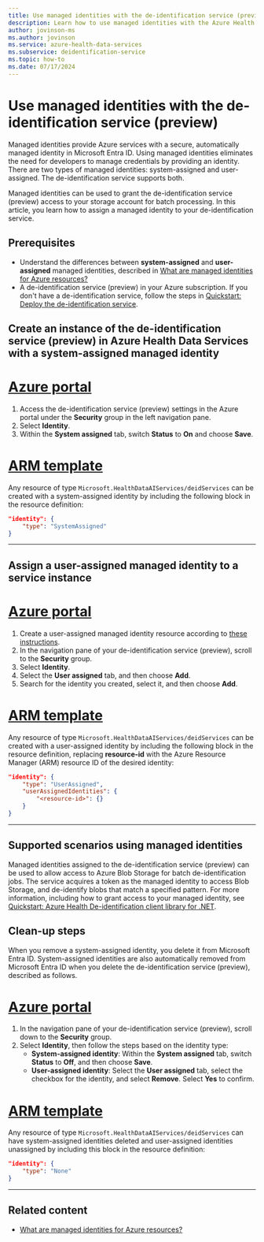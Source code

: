 ```yaml
---
title: Use managed identities with the de-identification service (preview) in Azure Health Data Services
description: Learn how to use managed identities with the Azure Health Data Services de-identification service (preview) using the Azure portal and ARM template.
author: jovinson-ms
ms.author: jovinson
ms.service: azure-health-data-services
ms.subservice: deidentification-service
ms.topic: how-to
ms.date: 07/17/2024
---
```


# Use managed identities with the de-identification service (preview)

Managed identities provide Azure services with a secure, automatically managed identity in Microsoft Entra ID. Using managed identities eliminates the need for developers to manage credentials by providing an identity. There are two types of managed identities: system-assigned and user-assigned. The de-identification service supports both.

Managed identities can be used to grant the de-identification service (preview) access to your storage account for batch processing. In this article, you learn how to assign a managed identity to your de-identification service.

## Prerequisites

- Understand the differences between **system-assigned** and **user-assigned** managed identities, described in [What are managed identities for Azure resources?](/entra/identity/managed-identities-azure-resources/overview)
- A de-identification service (preview) in your Azure subscription. If you don't have a de-identification service, follow the steps in [Quickstart: Deploy the de-identification service](quickstart.md).

## Create an instance of the de-identification service (preview) in Azure Health Data Services with a system-assigned managed identity

# [Azure portal](#tab/portal)

1. Access the de-identification service (preview) settings in the Azure portal under the **Security** group in the left navigation pane.
1. Select **Identity**.
1. Within the **System assigned** tab, switch **Status** to **On** and choose **Save**.

# [ARM template](#tab/azure-resource-manager)

Any resource of type ``Microsoft.HealthDataAIServices/deidServices`` can be created with a system-assigned identity by including the following block in 
the resource definition:

```json
"identity": {
    "type": "SystemAssigned"
}
```

---

## Assign a user-assigned managed identity to a service instance

# [Azure portal](#tab/portal)

1. Create a user-assigned managed identity resource according to [these instructions](/entra/identity/managed-identities-azure-resources/how-manage-user-assigned-managed-identities).
1. In the navigation pane of your de-identification service (preview), scroll to the **Security** group.
1. Select **Identity**.
1. Select the **User assigned** tab, and then choose **Add**.
1. Search for the identity you created, select it, and then choose **Add**.

# [ARM template](#tab/azure-resource-manager)

Any resource of type ``Microsoft.HealthDataAIServices/deidServices`` can be created with a user-assigned identity by including the following block in
the resource definition, replacing **resource-id** with the Azure Resource Manager (ARM) resource ID of the desired identity:

```json
"identity": {
    "type": "UserAssigned",
    "userAssignedIdentities": {
        "<resource-id>": {}
    }
}
```

---

## Supported scenarios using managed identities

Managed identities assigned to the de-identification service (preview) can be used to allow access to Azure Blob Storage for batch de-identification jobs. The service acquires a token as the managed identity to access Blob Storage, and de-identify blobs that match a specified pattern. For more information, including how to grant access to your managed identity, see [Quickstart: Azure Health De-identification client library for .NET](quickstart-sdk-net.md).

## Clean-up steps

When you remove a system-assigned identity, you delete it from Microsoft Entra ID. System-assigned identities are also automatically removed from Microsoft Entra ID
when you delete the de-identification service (preview), described as follows.

# [Azure portal](#tab/portal)

1. In the navigation pane of your de-identification service (preview), scroll down to the **Security** group.
1. Select **Identity**, then follow the steps based on the identity type:
   - **System-assigned identity**: Within the **System assigned** tab, switch **Status** to **Off**, and then choose **Save**.
   - **User-assigned identity**: Select the **User assigned** tab, select the checkbox for the identity, and select **Remove**. Select **Yes** to confirm.

# [ARM template](#tab/azure-resource-manager)

Any resource of type ``Microsoft.HealthDataAIServices/deidServices`` can have system-assigned identities deleted and user-assigned identities unassigned by 
including this block in the resource definition:

```json
"identity": {
    "type": "None"
}
```

---

## Related content

- [What are managed identities for Azure resources?](/azure/active-directory/managed-identities-azure-resources/overview)
